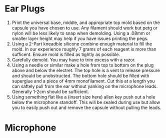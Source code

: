 # Ear Plugs

1. Print the universal base, middle, and appropriate top mold based on the capsule you have chosen to use. Any filament should work but petg or nylon will be less likely to snap when demolding. Using a .08mm or smaller layer height may help if you have issues printing the pegs. 
2. Using a 2-Part kneadble silicone combine enough material to fill the mold. In our experience roughly 7 grams of each reagent is more than sufficent. Ensure mold is filled as tightly as possible. 
3. Carefully demold. You may have to trim excess with a razor.
4. Using a needle or similar make a hole from top to bottom on the plug above and below the electret. The top hole is a vent to release pressure and should be unobstructed. The bottom hole should be filled with superglue and a piece of 4mm monofilament. Cut this at a length you can saftely pull from the ear without yanking on the microphone leads. Generally 1-2cm should be sufficient.
5. Using something flat like a (insert size here) allen key push out a hole below the microphone standoff. This will be sealed during use but allow you to easily push out and remove the capsule without pulling the leads. 

# Microphone
